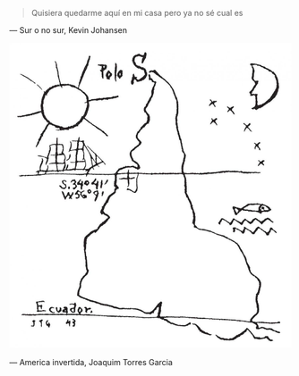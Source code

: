 > Quisiera quedarme aquí en mi casa
> pero ya no sé cual es

— Sur o no sur, Kevin Johansen


![america invertida](/insp_/joaquin-torres-garcia-america-invertida-1943.jpg)

— America invertida, Joaquim Torres Garcia
